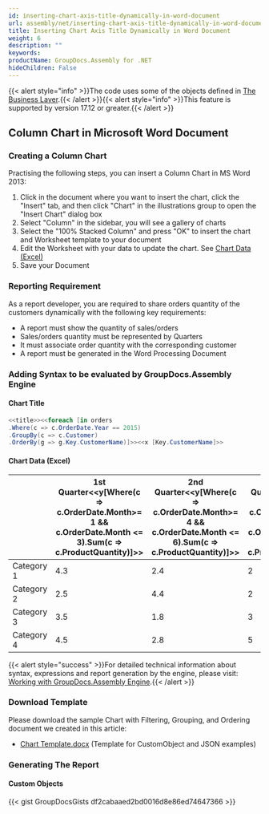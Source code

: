 ```yaml
---
id: inserting-chart-axis-title-dynamically-in-word-document
url: assembly/net/inserting-chart-axis-title-dynamically-in-word-document
title: Inserting Chart Axis Title Dynamically in Word Document
weight: 6
description: ""
keywords: 
productName: GroupDocs.Assembly for .NET
hideChildren: False
---
```

{{< alert style="info" >}}The code uses some of the objects defined in [The Business Layer](https://docs.groupdocs.com/assembly/net/the-business-layer/).{{< /alert >}}{{< alert style="info" >}}This feature is supported by version 17.12 or greater.{{< /alert >}}

## Column Chart in Microsoft Word Document

### Creating a Column Chart

Practising the following steps, you can insert a Column Chart in MS Word 2013:

1.  Click in the document where you want to insert the chart, click the "Insert" tab, and then click "Chart" in the illustrations group to open the "Insert Chart" dialog box
2.  Select "Column" in the sidebar, you will see a gallery of charts
3.  Select the "100% Stacked Column" and press "OK" to insert the chart and Worksheet template to your document
4.  Edit the Worksheet with your data to update the chart. See [Chart Data (Excel)](https://docs.groupdocs.com/assembly/net/inserting-chart-axis-title-dynamically-in-word-document/#adding-syntax-to-be-evaluated-by-groupdocsassembly-engine)
5.  Save your Document

### Reporting Requirement

As a report developer, you are required to share orders quantity of the customers dynamically with the following key requirements:

*   A report must show the quantity of sales/orders
*   Sales/orders quantity must be represented by Quarters
*   It must associate order quantity with the corresponding customer
*   A report must be generated in the Word Processing Document

### Adding Syntax to be evaluated by GroupDocs.Assembly Engine

#### Chart Title

```csharp
<<title>><<foreach [in orders
.Where(c => c.OrderDate.Year == 2015)
.GroupBy(c => c.Customer)
.OrderBy(g => g.Key.CustomerName)]>><<x [Key.CustomerName]>>
```

#### Chart Data (Excel)

|   | 1st Quarter<<y[Where(c => c.OrderDate.Month>= 1 && c.OrderDate.Month <= 3).Sum(c => c.ProductQuantity)]>> | 2nd Quarter<<y[Where(c => c.OrderDate.Month>= 4 && c.OrderDate.Month <= 6).Sum(c => c.ProductQuantity)]>> | 3rd Quarter<<y[Where(c => c.OrderDate.Month>= 7 && c.OrderDate.Month <= 9).Sum(c => c.ProductQuantity)]>> | 4th Quarter<<y[Where(c => c.OrderDate.Month>= 10 && c.OrderDate.Month <= 12).Sum(c => c.ProductQuantity)]>> |
| --- | --- | --- | --- | --- |
| Category 1 | 4.3 | 2.4 | 2 | 3 |
| Category 2 | 2.5 | 4.4 | 2 | 2 |
| Category 3 | 3.5 | 1.8 | 3 | 5 |
| Category 4 | 4.5 | 2.8 | 5 | 2 |

{{< alert style="success" >}}For detailed technical information about syntax, expressions and report generation by the engine, please visit: [Working with GroupDocs.Assembly Engine](https://docs.groupdocs.com/assembly/net/working-with-groupdocs-assembly-engine/).{{< /alert >}}

### Download Template

Please download the sample Chart with Filtering, Grouping, and Ordering document we created in this article:

*   [Chart Template.docx](https://github.com/groupdocs-assembly/GroupDocs.Assembly-for-.NET/blob/master/Examples/Data/Source/Word%20Templates/Chart%20with%20Filtering%2C%20Grouping%2C%20and%20Ordering_dynamic_title.docx) (Template for CustomObject and JSON examples) 

### Generating The Report

#### Custom Objects

{{< gist GroupDocsGists df2cabaaed2bd0016d8e86ed74647366 >}}


